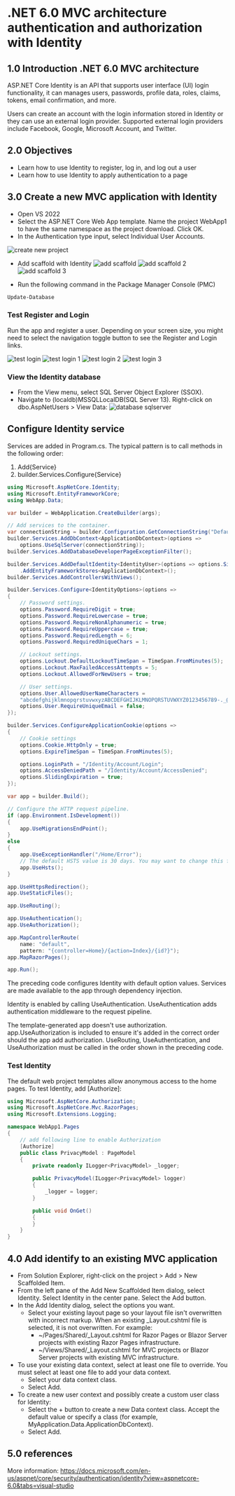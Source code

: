 # .NET 6.0 MVC architecture authentication and authorization with Identity

## 1.0 Introduction .NET 6.0 MVC architecture

ASP.NET Core Identity is an API that supports user interface (UI) login functionality, it can manages users, passwords, profile data, roles, claims, tokens, email confirmation, and more.

Users can create an account with the login information stored in Identity or they can use an external login provider. Supported external login providers include Facebook, Google, Microsoft Account, and Twitter.

## 2.0 Objectives

- Learn how to use Identity to register, log in, and log out a user
- Learn how to use Identity to apply authentication to a page

## 3.0 Create a new MVC application with Identity

- Open VS 2022
- Select the ASP.NET Core Web App template. Name the project WebApp1 to have the same namespace as the project download. Click OK.
- In the Authentication type input, select Individual User Accounts.

![create new project](../pic/09_net_mvc_indentity/01.png)

- Add scaffold with Identity
![add scaffold](../pic/09_net_mvc_indentity/02.png)
![add scaffold 2](../pic/09_net_mvc_indentity/03.png)
![add scaffold 3](../pic/09_net_mvc_indentity/04.png)

- Run the following command in the Package Manager Console (PMC)

```powershell
Update-Database
```

### Test Register and Login

Run the app and register a user. Depending on your screen size, you might need to select the navigation toggle button to see the Register and Login links.

![test login](../pic/09_net_mvc_indentity/05.png)
![test login 1](../pic/09_net_mvc_indentity/06.png)
![test login 2](../pic/09_net_mvc_indentity/07.png)
![test login 3](../pic/09_net_mvc_indentity/08.png)


### View the Identity database

- From the View menu, select SQL Server Object Explorer (SSOX).
- Navigate to (localdb)MSSQLLocalDB(SQL Server 13). Right-click on dbo.AspNetUsers > View Data:
![database sqlserver](../pic/09_net_mvc_indentity/09.png)

## Configure Identity service
Services are added in Program.cs. The typical pattern is to call methods in the following order:

1. Add{Service}
2. builder.Services.Configure{Service}

```cs
using Microsoft.AspNetCore.Identity;
using Microsoft.EntityFrameworkCore;
using WebApp.Data;

var builder = WebApplication.CreateBuilder(args);

// Add services to the container.
var connectionString = builder.Configuration.GetConnectionString("DefaultConnection");
builder.Services.AddDbContext<ApplicationDbContext>(options =>
    options.UseSqlServer(connectionString));
builder.Services.AddDatabaseDeveloperPageExceptionFilter();

builder.Services.AddDefaultIdentity<IdentityUser>(options => options.SignIn.RequireConfirmedAccount = true)
    .AddEntityFrameworkStores<ApplicationDbContext>();
builder.Services.AddControllersWithViews();

builder.Services.Configure<IdentityOptions>(options =>
{
    // Password settings.
    options.Password.RequireDigit = true;
    options.Password.RequireLowercase = true;
    options.Password.RequireNonAlphanumeric = true;
    options.Password.RequireUppercase = true;
    options.Password.RequiredLength = 6;
    options.Password.RequiredUniqueChars = 1;

    // Lockout settings.
    options.Lockout.DefaultLockoutTimeSpan = TimeSpan.FromMinutes(5);
    options.Lockout.MaxFailedAccessAttempts = 5;
    options.Lockout.AllowedForNewUsers = true;

    // User settings.
    options.User.AllowedUserNameCharacters =
    "abcdefghijklmnopqrstuvwxyzABCDEFGHIJKLMNOPQRSTUVWXYZ0123456789-._@+";
    options.User.RequireUniqueEmail = false;
});

builder.Services.ConfigureApplicationCookie(options =>
{
    // Cookie settings
    options.Cookie.HttpOnly = true;
    options.ExpireTimeSpan = TimeSpan.FromMinutes(5);

    options.LoginPath = "/Identity/Account/Login";
    options.AccessDeniedPath = "/Identity/Account/AccessDenied";
    options.SlidingExpiration = true;
});

var app = builder.Build();

// Configure the HTTP request pipeline.
if (app.Environment.IsDevelopment())
{
    app.UseMigrationsEndPoint();
}
else
{
    app.UseExceptionHandler("/Home/Error");
    // The default HSTS value is 30 days. You may want to change this for production scenarios, see https://aka.ms/aspnetcore-hsts.
    app.UseHsts();
}

app.UseHttpsRedirection();
app.UseStaticFiles();

app.UseRouting();

app.UseAuthentication();
app.UseAuthorization();

app.MapControllerRoute(
    name: "default",
    pattern: "{controller=Home}/{action=Index}/{id?}");
app.MapRazorPages();

app.Run();

```

The preceding code configures Identity with default option values. Services are made available to the app through dependency injection.

Identity is enabled by calling UseAuthentication. UseAuthentication adds authentication middleware to the request pipeline.

The template-generated app doesn't use authorization. app.UseAuthorization is included to ensure it's added in the correct order should the app add authorization. UseRouting, UseAuthentication, and UseAuthorization must be called in the order shown in the preceding code.


### Test Identity

The default web project templates allow anonymous access to the home pages. To test Identity, add [Authorize]:

```cs
using Microsoft.AspNetCore.Authorization;
using Microsoft.AspNetCore.Mvc.RazorPages;
using Microsoft.Extensions.Logging;

namespace WebApp1.Pages
{
    // add following line to enable Authorization
    [Authorize]
    public class PrivacyModel : PageModel
    {
        private readonly ILogger<PrivacyModel> _logger;

        public PrivacyModel(ILogger<PrivacyModel> logger)
        {
            _logger = logger;
        }

        public void OnGet()
        {
        }
    }
}
```



## 4.0 Add identify to an existing MVC application

- From Solution Explorer, right-click on the project > Add > New Scaffolded Item.
- From the left pane of the Add New Scaffolded Item dialog, select Identity. Select Identity in the center pane. Select the Add button.
- In the Add Identity dialog, select the options you want.
  - Select your existing layout page so your layout file isn't overwritten with incorrect markup. When an existing _Layout.cshtml file is selected, it is not overwritten. For example:
    - ~/Pages/Shared/_Layout.cshtml for Razor Pages or Blazor Server projects with existing Razor Pages infrastructure.
    - ~/Views/Shared/_Layout.cshtml for MVC projects or Blazor Server projects with existing MVC infrastructure.
- To use your existing data context, select at least one file to override. You must select at least one file to add your data context.
  - Select your data context class.
  - Select Add.
- To create a new user context and possibly create a custom user class for Identity:
  - Select the + button to create a new Data context class. Accept the default value or specify a class (for example, MyApplication.Data.ApplicationDbContext).
  - Select Add.

## 5.0 references

More information: <https://docs.microsoft.com/en-us/aspnet/core/security/authentication/identity?view=aspnetcore-6.0&tabs=visual-studio>

